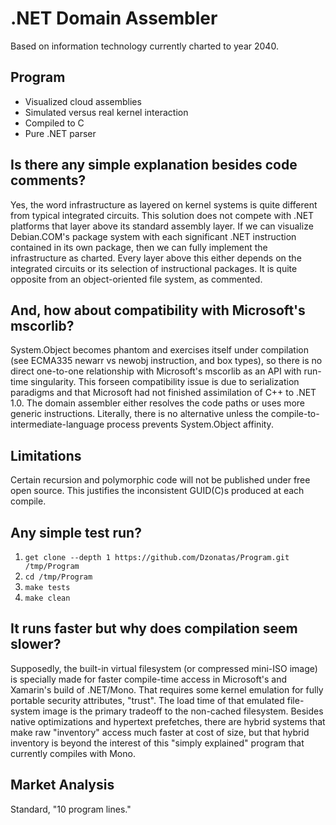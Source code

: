 # .NET Domain Assembler
Based on information technology currently charted to year 2040.

## Program
* Visualized cloud assemblies
* Simulated versus real kernel interaction
* Compiled to C
* Pure .NET parser

## Is there any simple explanation besides code comments?
Yes, the word infrastructure as layered on kernel systems is quite different from typical integrated circuits. This solution does not compete with .NET platforms that layer above its standard assembly layer. If we can visualize Debian.COM's package system with each significant .NET instruction contained in its own package, then we can fully implement the infrastructure as charted. Every layer above this either depends on the integrated circuits or its selection of instructional packages. It is quite opposite from an object-oriented file system, as commented.

## And, how about compatibility with Microsoft's mscorlib?
System.Object becomes phantom and exercises itself under compilation (see ECMA335 newarr vs newobj instruction, and box types), so there is no direct one-to-one relationship with Microsoft's mscorlib as an API with run-time singularity. This forseen compatibility issue is due to serialization paradigms and that Microsoft had not finished assimilation of C++ to .NET 1.0. The domain assembler either resolves the code paths or uses more generic instructions. Literally, there is no alternative unless the compile-to-intermediate-language process prevents System.Object affinity.

## Limitations
Certain recursion and polymorphic code will not be published under free open source. This justifies the inconsistent GUID(C)s produced at each compile.

## Any simple test run?
1. `get clone --depth 1 https://github.com/Dzonatas/Program.git /tmp/Program`
2. `cd /tmp/Program`
3. `make tests`
4. `make clean`

## It runs faster but why does compilation seem slower?
Supposedly, the built-in virtual filesystem (or compressed mini-ISO image) is specially made for faster compile-time access in Microsoft's and Xamarin's build of .NET/Mono. That requires some kernel emulation for fully portable security attributes, "trust". The load time of that emulated file-system image is the primary tradeoff to the non-cached filesystem. Besides native optimizations and hypertext prefetches, there are hybrid systems that make raw "inventory" access much faster at cost of size, but that hybrid inventory is beyond the interest of this "simply explained" program that currently compiles with Mono.

## Market Analysis
Standard, "10 program lines."

###
